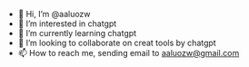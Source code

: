 - 👋 Hi, I’m @aaluozw
- 👀 I’m interested in chatgpt
- 🌱 I’m currently learning chatgpt
- 💞️ I’m looking to collaborate on creat tools by chatgpt
- 📫 How to reach me, sending email to aaluozw@gmail.com

<!---
aaluozw/aaluozw is a ✨ special ✨ repository because its `README.md` (this file) appears on your GitHub profile.
You can click the Preview link to take a look at your changes.
--->
